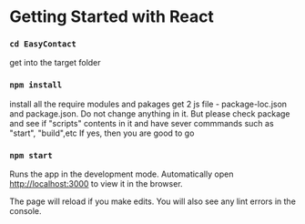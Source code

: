 # Getting Started with React

### `cd EasyContact`

get into the target folder

### `npm install`

install all the require modules and pakages
get 2 js file - package-loc.json and package.json. Do not change anything in it.
But please check package and see if "scripts" contents in it and have sever commmands such as "start", "build",etc
If yes, then you are good to go

### `npm start`

Runs the app in the development mode.
Automatically open [http://localhost:3000](http://localhost:3000) to view it in the browser.

The page will reload if you make edits.
You will also see any lint errors in the console.
